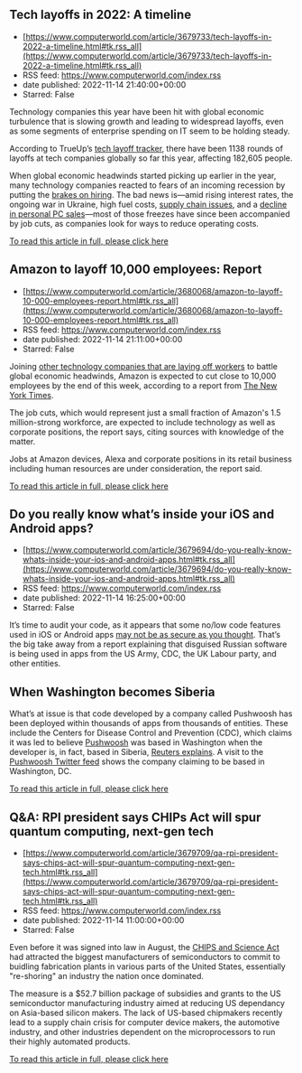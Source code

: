 ## Tech layoffs in 2022: A timeline
 - [https://www.computerworld.com/article/3679733/tech-layoffs-in-2022-a-timeline.html#tk.rss_all](https://www.computerworld.com/article/3679733/tech-layoffs-in-2022-a-timeline.html#tk.rss_all)
 - RSS feed: https://www.computerworld.com/index.rss
 - date published: 2022-11-14 21:40:00+00:00
 - Starred: False

<article>
	<section class="page">
<p>Technology companies this year have been hit with global economic turbulence that is slowing growth and leading to widespread layoffs, even as some segments of enterprise spending on IT seem to be holding steady.</p><p>According to TrueUp’s <a href="https://www.trueup.io/layoffs" rel="nofollow">tech layoff tracker</a>, there have been 1138 rounds of layoffs at tech companies globally so far this year, affecting 182,605 people.</p><p>When global economic headwinds started picking up earlier in the year, many technology companies reacted to fears of an incoming recession by putting the <a href="https://www.computerworld.com/article/3669468/tech-hiring-enters-the-big-freeze.html">brakes on hiring</a>. The bad news is—amid rising interest rates, the ongoing war in Ukraine, high fuel costs, <a href="https://www.cio.com/article/400404/supply-chain-issues-a-top-concern-across-most-industry-sectors.html">supply chain issues</a>, and a <a href="https://www.computerworld.com/article/3675895/pc-sales-fall-off-a-cliff.html">decline in personal PC sales</a>—most of those freezes have since been accompanied by job cuts, as companies look for ways to reduce operating costs.</p><p class="jumpTag"><a href="https://www.computerworld.com/article/3679733/tech-layoffs-in-2022-a-timeline.html#jump">To read this article in full, please click here</a></p></section></article>

## Amazon to layoff 10,000 employees: Report
 - [https://www.computerworld.com/article/3680068/amazon-to-layoff-10-000-employees-report.html#tk.rss_all](https://www.computerworld.com/article/3680068/amazon-to-layoff-10-000-employees-report.html#tk.rss_all)
 - RSS feed: https://www.computerworld.com/index.rss
 - date published: 2022-11-14 21:11:00+00:00
 - Starred: False

<article>
	<section class="page">
<p>Joining <a href="https://www.computerworld.com/article/3679733/tech-layoffs-in-2022-a-timeline.html">other technology companies that are laying off workers</a> to battle global economic headwinds, Amazon is expected to cut close to 10,000 employees by the end of this week, according to a report from <a href="https://www.nytimes.com/2022/11/14/technology/amazon-layoffs.html" rel="nofollow">The New York Times</a>.</p><p>The job cuts, which would represent just a small fraction of Amazon's 1.5 million-strong workforce, are expected to include technology as well as corporate positions, the report says, citing sources with knowledge of the matter.</p><p>Jobs at Amazon devices, Alexa and corporate positions in its retail business including human resources are under consideration, the report said.</p><p class="jumpTag"><a href="https://www.computerworld.com/article/3680068/amazon-to-layoff-10-000-employees-report.html#jump">To read this article in full, please click here</a></p></section></article>

## Do you really know what’s inside your iOS and Android apps?
 - [https://www.computerworld.com/article/3679694/do-you-really-know-whats-inside-your-ios-and-android-apps.html#tk.rss_all](https://www.computerworld.com/article/3679694/do-you-really-know-whats-inside-your-ios-and-android-apps.html#tk.rss_all)
 - RSS feed: https://www.computerworld.com/index.rss
 - date published: 2022-11-14 16:25:00+00:00
 - Starred: False

<article>
	<section class="page">
<p>It’s time to audit your code, as it appears that some no/low code features used in iOS or Android apps <a href="https://www.computerworld.com/article/3650651/google-slowly-follows-apple-in-app-tracking-lockdown.html">may not be as secure as you thought</a>. That’s the big take away from a report explaining that disguised Russian software is being used in apps from the US Army, CDC, the UK Labour party, and other entities.</p><h2><strong>When Washington becomes Siberia</strong></h2>
<p>What’s at issue is that code developed by a company called Pushwoosh has been deployed within thousands of apps from thousands of entities. These include the Centers for Disease Control and Prevention (CDC), which claims it was led to believe <a href="https://www.pushwoosh.com/" rel="nofollow noopener" target="_blank">Pushwoosh</a> was based in Washington when the developer is, in fact, based in Siberia, <a href="https://www.reuters.com/technology/exclusive-russian-software-disguised-american-finds-its-way-into-us-army-cdc-2022-11-14/?rpc=401&amp;" rel="nofollow noopener" target="_blank">Reuters explains</a>. A visit to the <a href="https://twitter.com/Pushwoosh" rel="nofollow noopener" target="_blank">Pushwoosh Twitter feed</a> shows the company claiming to be based in Washington, DC.</p><p class="jumpTag"><a href="https://www.computerworld.com/article/3679694/do-you-really-know-whats-inside-your-ios-and-android-apps.html#jump">To read this article in full, please click here</a></p></section></article>

## Q&A: RPI president says CHIPs Act will spur quantum computing, next-gen tech
 - [https://www.computerworld.com/article/3679709/qa-rpi-president-says-chips-act-will-spur-quantum-computing-next-gen-tech.html#tk.rss_all](https://www.computerworld.com/article/3679709/qa-rpi-president-says-chips-act-will-spur-quantum-computing-next-gen-tech.html#tk.rss_all)
 - RSS feed: https://www.computerworld.com/index.rss
 - date published: 2022-11-14 11:00:00+00:00
 - Starred: False

<article>
	<section class="page">
<p>Even before it was signed into law in August, the <a href="https://www.computerworld.com/article/3669258/chips-and-science-act-becomes-law-as-us-chipmaking-investments-rise.html">CHIPS and Science Act</a> had attracted the biggest manufacturers of semiconductors to commit to buidling fabrication plants in various parts of the United States, essentially "re-shoring" an industry the nation once dominated.</p><p>The measure is a $52.7 billion package of subsidies and grants to the US semiconductor manufacturing industry aimed at reducing US dependancy on Asia-based silicon makers. The lack of US-based chipmakers recently lead to a supply chain crisis for computer device makers, the automotive industry, and other industries dependent on the microprocessors to run their highly automated products.</p><p class="jumpTag"><a href="https://www.computerworld.com/article/3679709/qa-rpi-president-says-chips-act-will-spur-quantum-computing-next-gen-tech.html#jump">To read this article in full, please click here</a></p></section></article>
